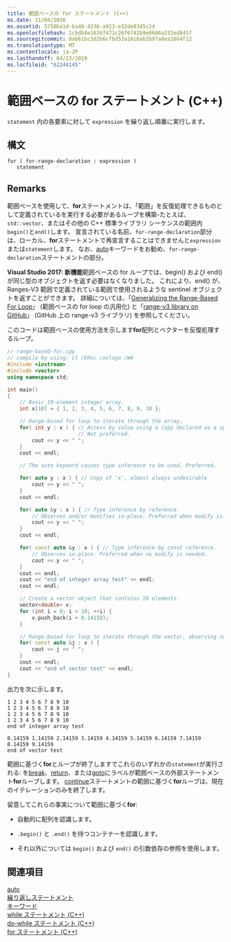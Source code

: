 ```yaml
---
title: 範囲ベースの for ステートメント (C++)
ms.date: 11/04/2016
ms.assetid: 5750ba1d-ba48-4236-a923-e32de8345c2d
ms.openlocfilehash: 1cbdb4e1636f471c26f6742b9e8686a332ed845f
ms.sourcegitcommit: 0ab61bc3d2b6cfbd52a16c6ab2b97a8ea1864f12
ms.translationtype: MT
ms.contentlocale: ja-JP
ms.lasthandoff: 04/23/2019
ms.locfileid: "62244145"
---
```

# <a name="range-based-for-statement-c"></a>範囲ベースの for ステートメント (C++)

`statement` 内の各要素に対して `expression` を繰り返し順番に実行します。

## <a name="syntax"></a>構文

```
for ( for-range-declaration : expression )
   statement
```

## <a name="remarks"></a>Remarks

範囲ベースを使用して、**for**ステートメントは、「範囲」を反復処理できるものとして定義されているを実行する必要があるループを構築-たとえば、 `std::vector`、またはその他の C++ 標準ライブラリ シーケンスの範囲内`begin()`と`end()`します。 宣言されている名前、`for-range-declaration`部分は、ローカル、**for**ステートメントで再宣言することはできませんと`expression`または`statement`します。 なお、[auto](../cpp/auto-cpp.md)キーワードをお勧め、`for-range-declaration`ステートメントの部分。

**Visual Studio 2017: 新機能**範囲ベースの for ループでは、begin() および end() が同じ型のオブジェクトを返す必要はなくなりました。 これにより、end() が、Ranges-V3 範囲で定義されている範囲で使用されるような sentinel オブジェクトを返すことができます。 詳細については、「[Generalizing the Range-Based For Loop](http://www.open-std.org/jtc1/sc22/wg21/docs/papers/2016/p0184r0.html)」 (範囲ベースの for loop の汎用化) と「[range-v3 library on GitHub](https://github.com/ericniebler/range-v3)」 (GitHub 上の range-v3 ライブラリ) を参照してください。

このコードは範囲ベースの使用方法を示します**for**配列とベクターを反復処理するループ。

```cpp
// range-based-for.cpp
// compile by using: cl /EHsc /nologo /W4
#include <iostream>
#include <vector>
using namespace std;

int main()
{
    // Basic 10-element integer array.
    int x[10] = { 1, 2, 3, 4, 5, 6, 7, 8, 9, 10 };

    // Range-based for loop to iterate through the array.
    for( int y : x ) { // Access by value using a copy declared as a specific type.
                       // Not preferred.
        cout << y << " ";
    }
    cout << endl;

    // The auto keyword causes type inference to be used. Preferred.

    for( auto y : x ) { // Copy of 'x', almost always undesirable
        cout << y << " ";
    }
    cout << endl;

    for( auto &y : x ) { // Type inference by reference.
        // Observes and/or modifies in-place. Preferred when modify is needed.
        cout << y << " ";
    }
    cout << endl;

    for( const auto &y : x ) { // Type inference by const reference.
        // Observes in-place. Preferred when no modify is needed.
        cout << y << " ";
    }
    cout << endl;
    cout << "end of integer array test" << endl;
    cout << endl;

    // Create a vector object that contains 10 elements.
    vector<double> v;
    for (int i = 0; i < 10; ++i) {
        v.push_back(i + 0.14159);
    }

    // Range-based for loop to iterate through the vector, observing in-place.
    for( const auto &j : v ) {
        cout << j << " ";
    }
    cout << endl;
    cout << "end of vector test" << endl;
}
```

出力を次に示します。

```Output
1 2 3 4 5 6 7 8 9 10
1 2 3 4 5 6 7 8 9 10
1 2 3 4 5 6 7 8 9 10
1 2 3 4 5 6 7 8 9 10
end of integer array test

0.14159 1.14159 2.14159 3.14159 4.14159 5.14159 6.14159 7.14159 8.14159 9.14159
end of vector test
```

範囲に基づく**for**とループが終了しますでこれらのいずれかの`statement`が実行される: を[break](../cpp/break-statement-cpp.md)、[return](../cpp/return-statement-cpp.md)、または[goto](../cpp/goto-statement-cpp.md)にラベルが範囲ベースの外部ステートメント**for**ループします。 [continue](../cpp/continue-statement-cpp.md)ステートメントの範囲に基づく**for**ループは、現在のイテレーションのみを終了します。

留意してこれらの事実について範囲に基づく**for**:

- 自動的に配列を認識します。

- `.begin()` と `.end()` を持つコンテナーを認識します。

- それ以外については `begin()` および `end()` の引数依存の参照を使用します。

## <a name="see-also"></a>関連項目

[auto](../cpp/auto-cpp.md)<br/>
[繰り返しステートメント](../cpp/iteration-statements-cpp.md)<br/>
[キーワード](../cpp/keywords-cpp.md)<br/>
[while ステートメント (C++)](../cpp/while-statement-cpp.md)<br/>
[do-while ステートメント (C++)](../cpp/do-while-statement-cpp.md)<br/>
[for ステートメント (C++)](../cpp/for-statement-cpp.md)
